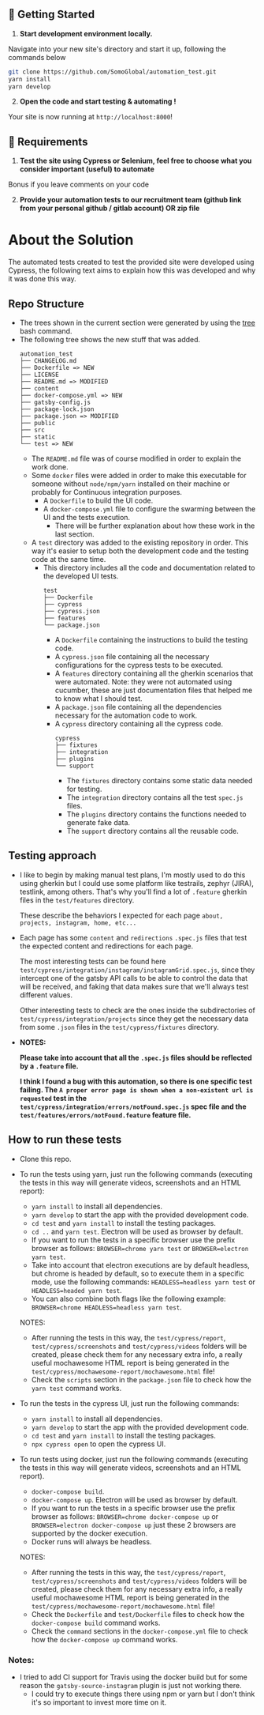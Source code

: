 ## 🚀 Getting Started

1. **Start development environment locally.**

Navigate into your new site's directory and start it up, following the commands below

```sh
git clone https://github.com/SomoGlobal/automation_test.git
yarn install
yarn develop
```

2. **Open the code and start testing & automating !**

Your site is now running at `http://localhost:8000`!


## 📝 Requirements

1. **Test the site using Cypress or Selenium, feel free to choose what you consider important (useful) to automate**

Bonus if you leave comments on your code

2. **Provide your automation tests to our recruitment team (github link from your personal github / gitlab account) OR zip file**

# About the Solution

The automated tests created to test the provided site were developed using Cypress, the following text aims to explain how this was developed and why it was done this way.

## Repo Structure

* The trees shown in the current section were generated by using the [tree](https://www.cyberciti.biz/faq/linux-show-directory-structure-command-line/) bash command.
* The following tree shows the new stuff that was added.
  ```
  automation_test
  ├── CHANGELOG.md
  ├── Dockerfile => NEW
  ├── LICENSE
  ├── README.md => MODIFIED
  ├── content
  ├── docker-compose.yml => NEW
  ├── gatsby-config.js
  ├── package-lock.json
  ├── package.json => MODIFIED
  ├── public
  ├── src
  ├── static
  └── test => NEW 
  ```
  * The `README.md` file was of course modified in order to explain the work done.
  * Some `docker` files were added in order to make this executable for someone without `node/npm/yarn` installed on their machine or probably for Continuous integration purposes.
    * A `Dockerfile` to build the UI code.
    * A `docker-compose.yml` file to configure the swarming between the UI and the tests execution.
      * There will be further explanation about how these work in the last section.
  * A `test` directory was added to the existing repository in order. This way it's easier to setup both the development code and the testing code at the same time.
    * This directory includes all the code and documentation related to the developed UI tests.
      ```
      test
      ├── Dockerfile
      ├── cypress
      ├── cypress.json
      ├── features
      └── package.json
      ```
      * A `Dockerfile` containing the instructions to build the testing code.
      * A `cypress.json` file containing all the necessary configurations for the cypress tests to be executed.
      * A `features` directory containing all the gherkin scenarios that were automated. Note: they were not automated using cucumber, these are just documentation files that helped me to know what I should test.
      * A `package.json` file containing all the dependencies necessary for the automation code to work.
      * A `cypress` directory containing all the cypress code.
        ```
        cypress
        ├── fixtures
        ├── integration
        ├── plugins
        └── support
        ```
        * The `fixtures` directory contains some static data needed for testing.
        * The `integration` directory contains all the test `spec.js` files.
        * The `plugins` directory contains the functions needed to generate fake data.
        * The `support` directory contains all the reusable code.
  
## Testing approach

* I like to begin by making manual test plans, I'm mostly used to do this using gherkin but I could use some platform like testrails, zephyr (JIRA), testlink, among others. That's why you'll find a lot of `.feature` gherkin files in the `test/features` directory.
  
  These describe the behaviors I expected for each page `about, projects, instagram, home, etc...`

* Each page has some `content` and `redirections` `.spec.js` files that test the expected content and redirections for each page.

  The most interesting tests can be found here `test/cypress/integration/instagram/instagramGrid.spec.js`, since they intercept one of the gatsby API calls to be able to control the data that will be received, and faking that data makes sure that we'll always test different values.
  
  Other interesting tests to check are the ones inside the subdirectories of `test/cypress/integration/projects` since they get the necessary data from some `.json` files in the `test/cypress/fixtures` directory.
  
* **NOTES:**
  
  **Please take into account that all the `.spec.js` files should be reflected by a `.feature` file.**
  
  **I think I found a bug with this automation, so there is one specific test failing. The `A proper error page is shown when a non-existent url is requested` test in the `test/cypress/integration/errors/notFound.spec.js` spec file and the `test/features/errors/notFound.feature` feature file.**
  
## How to run these tests

* Clone this repo.

* To run the tests using yarn, just run the following commands (executing the tests in this way will generate videos, screenshots and an HTML report):
  * `yarn install` to install all dependencies.
  * `yarn develop` to start the app with the provided development code.
  * `cd test` and `yarn install` to install the testing packages.
  * `cd ..` and `yarn test`. Electron will be used as browser by default.
  * If you want to run the tests in a specific browser use the prefix browser as follows: `BROWSER=chrome yarn test` or `BROWSER=electron yarn test`.
  * Take into account that electron executions are by default headless, but chrome is headed by default, so to execute them in a specific mode, use the following commands: `HEADLESS=headless yarn test` or `HEADLESS=headed yarn test`.
  * You can also combine both flags like the following example: `BROWSER=chrome HEADLESS=headless yarn test`.
  
  NOTES:
  * After running the tests in this way, the `test/cypress/report`, `test/cypress/screenshots` and `test/cypress/videos` folders will be created, please check them for any necessary extra info, a really useful mochawesome HTML report is being generated in the `test/cypress/mochawesome-report/mochawesome.html` file!
  * Check the `scripts` section in the `package.json` file to check how the `yarn test` command works.  

* To run the tests in the cypress UI, just run the following commands:
  * `yarn install` to install all dependencies.
  * `yarn develop` to start the app with the provided development code.
  * `cd test` and `yarn install` to install the testing packages.
  * `npx cypress open` to open the cypress UI.

* To run tests using docker, just run the following commands (executing the tests in this way will generate videos, screenshots and an HTML report).
  * `docker-compose build`.
  * `docker-compose up`. Electron will be used as browser by default.
  * If you want to run the tests in a specific browser use the prefix browser as follows: `BROWSER=chrome docker-compose up` or `BROWSER=electron docker-compose up` just these 2 browsers are supported by the docker execution.
  * Docker runs will always be headless.
  
  NOTES:
    * After running the tests in this way, the `test/cypress/report`, `test/cypress/screenshots` and `test/cypress/videos` folders will be created, please check them for any necessary extra info, a really useful mochawesome HTML report is being generated in the `test/cypress/mochawesome-report/mochawesome.html` file!
    * Check the `Dockerfile` and `test/Dockerfile` files to check how the `docker-compose build` command works. 
    * Check the `command` sections in the `docker-compose.yml` file to check how the `docker-compose up` command works.

### Notes:

* I tried to add CI support for Travis using the docker build but for some reason the `gatsby-source-instagram` plugin is just not working there.
  * I could try to execute things there using npm or yarn but I don't think it's so important to invest more time on it.
